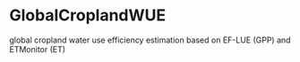 # GlobalCroplandWUE
global cropland water use efficiency estimation based on EF-LUE (GPP) and ETMonitor (ET)
